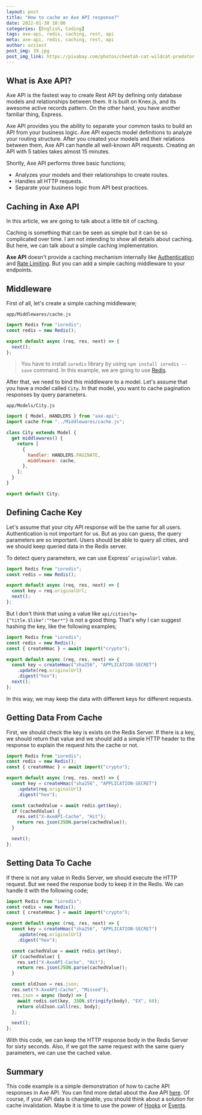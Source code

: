 ```yaml
---
layout: post
title: "How to cache an Axe API response?"
date: 2022-01-30 10:00
categories: [English, Coding]
tags: axe-api, redis, caching, rest, api
meta: axe-api, redis, caching, rest, api
author: ozziest
post_img: 39.jpg
post_img_link: https://pixabay.com/photos/cheetah-cat-wildcat-predator-5537416/
---
```


## What is Axe API?

Axe API is the fastest way to create Rest API by defining only database models and relationships between them. It is built on Knex.js, and its awesome active records pattern. On the other hand, you have another familiar thing, Express.

Axe API provides you the ability to separate your common tasks to build an API from your business logic. Axe API expects model definitions to analyze your routing structure. After you created your models and their relations between them, Axe API can handle all well-known API requests. Creating an API with 5 tables takes almost 15 minutes.

Shortly, Axe API performs three basic functions;

- Analyzes your models and their relationships to create routes.
- Handles all HTTP requests.
- Separate your business logic from API best practices.

## Caching in Axe API

In this article, we are going to talk about a little bit of caching.

Caching is something that can be seen as simple but it can be so complicated over time. I am not intending to show all details about caching. But here, we can talk about a simple caching implementation.

**Axe API** doesn't provide a caching mechanism internally like [Authentication](https://axe-api.github.io/security/authentication/) and [Rate Limiting](https://axe-api.github.io/security/rate-limiting/). But you can add a simple caching middleware to your endpoints.

## Middleware

First of all, let's create a simple caching middleware;

`app/Middlewares/cache.js`

```js
import Redis from "ioredis";
const redis = new Redis();

export default async (req, res, next) => {
  next();
};
```

> You have to install `ioredis` library by using `npm install ioredis --save` command. In this example, we are going to use [Redis](https://redis.io/).

After that, we need to bind this middleware to a model. Let's assume that you have a model called `City`. In that model, you want to cache pagination responses by query parameters.

`app/Models/City.js`

```js
import { Model, HANDLERS } from "axe-api";
import cache from "../Middlewares/cache.js";

class City extends Model {
  get middlewares() {
    return [
      {
        handler: HANDLERS.PAGINATE,
        middleware: cache,
      },
    ];
  }
}

export default City;
```

## Defining Cache Key

Let's assume that your city API response will be the same for all users. Authentication is not important for us. But as you can guess, the query parameters are so important. Users should be able to query all cities, and we should keep queried data in the Redis server.

To detect query parameters, we can use Express' `originalUrl` value.

```js
import Redis from "ioredis";
const redis = new Redis();

export default async (req, res, next) => {
  const key = req.originalUrl;
  next();
};
```

But I don't think that using a value like `api/cities?q={"title.$like":"*ber*"}` is not a good thing. That's why I can suggest hashing the key, like the following examples;

```js
import Redis from "ioredis";
const redis = new Redis();
const { createHmac } = await import("crypto");

export default async (req, res, next) => {
  const key = createHmac("sha256", "APPLICATION-SECRET")
    .update(req.originalUrl)
    .digest("hex");
  next();
};
```

In this way, we may keep the data with different keys for different requests.

## Getting Data From Cache

First, we should check the key is exists on the Redis Server. If there is a key, we should return that value and we should add a simple HTTP header to the response to explain the request hits the cache or not.

```js
import Redis from "ioredis";
const redis = new Redis();
const { createHmac } = await import("crypto");

export default async (req, res, next) => {
  const key = createHmac("sha256", "APPLICATION-SECRET")
    .update(req.originalUrl)
    .digest("hex");

  const cachedValue = await redis.get(key);
  if (cachedValue) {
    res.set("X-AxeAPI-Cache", "Hit");
    return res.json(JSON.parse(cachedValue));
  }

  next();
};
```

## Setting Data To Cache

If there is not any value in Redis Server, we should execute the HTTP request. But we need the response body to keep it in the Redis. We can handle it with the following code;

```js
import Redis from "ioredis";
const redis = new Redis();
const { createHmac } = await import("crypto");

export default async (req, res, next) => {
  const key = createHmac("sha256", "APPLICATION-SECRET")
    .update(req.originalUrl)
    .digest("hex");

  const cachedValue = await redis.get(key);
  if (cachedValue) {
    res.set("X-AxeAPI-Cache", "Hit");
    return res.json(JSON.parse(cachedValue));
  }

  const oldJson = res.json;
  res.set("X-AxeAPI-Cache", "Missed");
  res.json = async (body) => {
    await redis.set(key, JSON.stringify(body), "EX", 60);
    return oldJson.call(res, body);
  };

  next();
};
```

With this code, we can keep the HTTP response body in the Redis Server for sixty seconds. Also, if we got the same request with the same query parameters, we can use the cached value.

## Summary

This code example is a simple demonstration of how to cache API responses in Axe API. You can find more detail about the Axe API [here](https://axe-api.github.io/getting-started/introduction/). Of course, if your API data is changeable, you should think about a solution for cache invalidation. Maybe it is time to use the power of [Hooks](https://axe-api.github.io/advanced/hooks/) or [Events](https://axe-api.github.io/advanced/hooks/#events).
